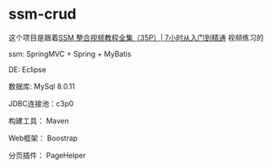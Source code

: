 # ssm-crud

这个项目是跟着[SSM 整合视频教程全集（35P）| 7小时从入门到精通](https://www.bilibili.com/video/av59585780?p=1&spm_id_from=333.788.b_6d756c74695f70616765.1) 视频练习的

ssm: SpringMVC + Spring + MyBatis

DE: Eclipse

数据库: MySql 8.0.11

JDBC连接池：c3p0

构建工具： Maven

Web框架： Boostrap

分页插件： PageHelper
